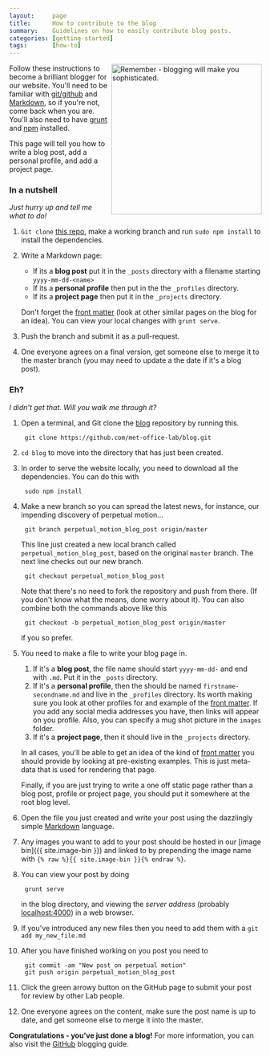 ```yaml
---
layout:     page
title:      How to contribute to the blog
summary:    Guidelines on how to easily contribute blog posts.
categories: [getting-started]
tags:		[how-to]
---
```


<img src="https://c1.staticflickr.com/3/2719/4219650384_5a1d70397c.jpg" style="width:300px" align="right" alt="Remember - blogging will make you sophisticated."/>

Follow these instructions to become a brilliant blogger for our website. You'll need to be familiar with [git/github](http://www.git.com) and [Markdown](https://github.com/adam-p/markdown-here/wiki/Markdown-Cheatsheet), so if you're not, come back when you are. You'll also need to have [grunt](http://gruntjs.com/) and [npm](https://www.npmjs.com/) installed.

This page will tell you how to write a blog post, add a personal profile, and add a project page.

### In a nutshell
*Just hurry up and tell me what to do!*

1. `Git clone` [this repo](https://github.com/met-office-lab/blog.git), make a working branch and run `sudo npm install` to install the dependencies.
1. Write a Markdown page:
	* If its a **blog post** put it in the `_posts` directory with a filename starting `yyyy-mm-dd-<name>`
	* If its a **personal profile** then put in the the `_profiles` directory.
	* If its a **project page** then put it in the `_projects` directory.

	Don't forget the [front matter](http://jekyllrb.com/docs/frontmatter/) (look at other similar pages on the blog for an idea). You can view your local changes with `grunt serve`.
1. Push the branch and submit it as a pull-request.
1. One everyone agrees on a final version, get someone else to merge it to the master branch (you may need to update a the date if it's a blog post).

### Eh?
*I didn't get that. Will you walk me through it?*

1. Open a terminal, and Git clone the [blog](https://github.com/met-office-lab/blog.git) repository by running this.

		git clone https://github.com/met-office-lab/blog.git

1. `cd blog` to move into the directory that has just been created.

1. In order to serve the website locally, you need to download all the dependencies. You can do this with

        sudo npm install

1. Make a new branch so you can spread the latest news, for instance, our impending discovery of perpetual motion...

		git branch perpetual_motion_blog_post origin/master

	This line just created a new local branch called `perpetual_motion_blog_post`, based on the original `master` branch. The next line checks out our new branch.

		git checkout perpetual_motion_blog_post

	Note that there's no need to fork the repository and push from there. (If you don't know what the means, done worry about it). You can also combine both the commands above like this
	    
	    git checkout -b perpetual_motion_blog_post origin/master

	if you so prefer.

1. You need to make a file to write your blog page in. 
	1. If it's a **blog post**, the file name should start `yyyy-mm-dd-` and end with `.md`. Put it in the `_posts` directory.
	1. If it's a **personal profile**, then the should be named `firstname-secondname.md` and live in the `_profiles` directory. Its worth making sure you look at other profiles for and example of the [front matter](http://jekyllrb.com/docs/frontmatter/). If you add any social media addresses you have, then links will appear on you profile. Also, you can specify a mug shot picture in the `images` folder.
	1. If it's a **project page**, then it should live in the `_projects` directory.

	In all cases, you'll be able to get an idea of the kind of [front matter](http://jekyllrb.com/docs/frontmatter/) you should provide by looking at pre-existing examples. This is just meta-data that is used for rendering that page.

	Finally, if you are just trying to write a one off static page rather than a blog post, profile or project page, you should put it somewhere at the root blog level.

1. Open the file you just created and write your post using the dazzlingly simple [Markdown](https://github.com/adam-p/markdown-here/wiki/Markdown-Cheatsheet) language.

1. Any images you want to add to your post should be hosted in our [image bin]({{ site.image-bin }}) and linked to by prepending the image name with `{% raw %}{{ site.image-bin }}{% endraw %}`. 

1. You can view your post by doing

		grunt serve

	in the blog directory, and viewing the *server address* (probably [localhost:4000](http://localhost:4000/)) in a web browser.

1. If you've introduced any new files then you need to add them with a `git add my_new_file.md`
1. After you have finished working on you post you need to

    	git commit -am "New post on perpetual motion"
    	git push origin perpetual_motion_blog_post

1. Click the green arrowy button on the GitHub page to submit your post for review by other Lab people.
1. One everyone agrees on the content, make sure the post name is up to date, and get someone else to merge it into the master.

**Congratulations - you've just done a blog!** For more information, you can also visit the [GitHub](http://zachholman.com/posts/how-github-writes-blog-posts/) blogging guide.
